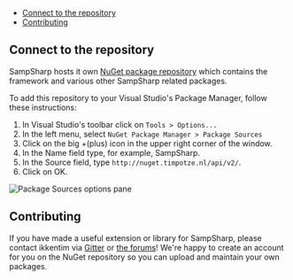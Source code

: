 - [Connect to the repository](#connect-to-the-repository)
- [Contributing](#contributing)

Connect to the repository
----------------------------
SampSharp hosts it own [NuGet package repository](http://nuget.timpotze.nl) which contains the framework and various other SampSharp related packages.

To add this repository to your Visual Studio's Package Manager, follow these instructions:

1. In Visual Studio's toolbar click on `Tools > Options...`
1. In the left menu, select `NuGet Package Manager > Package Sources`
1. Click on the big +(plus) icon in the upper right corner of the window.
1. In the Name field type, for example, SampSharp. 
1. In the Source field, type `http://nuget.timpotze.nl/api/v2/`.
1. Click on OK.

![Package Sources options pane](http://www.quick-screen.co.uk/gk0hwk)

Contributing
------------
If you have made a useful extension or library for SampSharp, please contact ikkentim via [Gitter](https://gitter.im/ikkentim/SampSharp?utm_source=badge&utm_medium=badge&utm_campaign=pr-badge&utm_content=badge) or [the forums](http://forum.sa-mp.com/member.php?u=76946)! We're happy to create an account for you on the NuGet repository so you can upload and maintain your own packages.